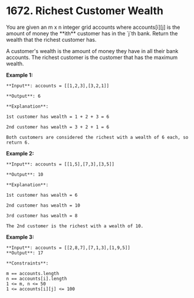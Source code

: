 <h1>1672. Richest Customer Wealth</h1>

<p>You are given an m x n integer grid accounts where accounts[i][j] is the amount of money the **i​​​​​​​​​​​th**​​​​ customer has in the `j​​​​​​​​​​​`th​​​​ bank. Return the wealth that the richest customer has.</p>

A customer's wealth is the amount of money they have in all their bank accounts. The richest customer is the customer that has the maximum wealth.

**Example 1:**

    **Input**: accounts = [[1,2,3],[3,2,1]]

    **Output**: 6

    **Explanation**:

    1st customer has wealth = 1 + 2 + 3 = 6

    2nd customer has wealth = 3 + 2 + 1 = 6

    Both customers are considered the richest with a wealth of 6 each, so return 6.

**Example 2:**

    **Input**: accounts = [[1,5],[7,3],[3,5]]

    **Output**: 10

    **Explanation**:

    1st customer has wealth = 6

    2nd customer has wealth = 10

    3rd customer has wealth = 8

    The 2nd customer is the richest with a wealth of 10.

**Example 3:**

    **Input**: accounts = [[2,8,7],[7,1,3],[1,9,5]]
    **Output**: 17

    **Constraints**:

    m == accounts.length
    n == accounts[i].length
    1 <= m, n <= 50
    1 <= accounts[i][j] <= 100
